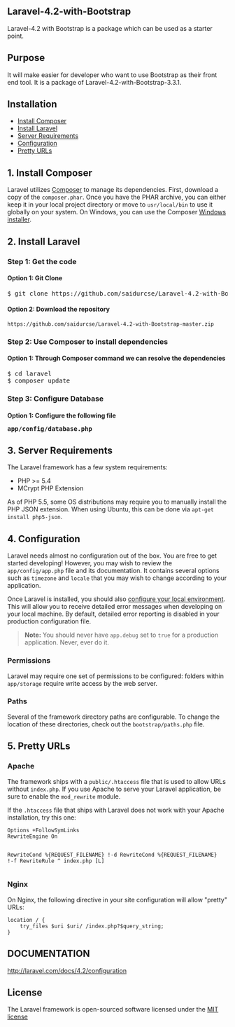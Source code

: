 ## Laravel-4.2-with-Bootstrap
Laravel-4.2 with Bootstrap is a package which can be used as a starter point.

## Purpose
It will make easier for developer who want to use Bootstrap as their front end tool.
It is a package of Laravel-4.2-with-Bootstrap-3.3.1.

## Installation
<ul>
<li><a href="#install-composer">Install Composer</a></li>
<li><a href="#install-laravel">Install Laravel</a></li>
<li><a href="#server-requirements">Server Requirements</a></li>
<li><a href="#configuration">Configuration</a></li>
<li><a href="#pretty-urls">Pretty URLs</a></li>
</ul>


<p><a name="install-composer"></a></p>
<h2>1. Install Composer</h2>
<p>Laravel utilizes <a href="http://getcomposer.org">Composer</a> to manage its dependencies. First, download a copy of the <code>composer.phar</code>. Once you have the PHAR archive, you can either keep it in your local project directory or move to <code>usr/local/bin</code> to use it globally on your system. On Windows, you can use the Composer <a href="https://getcomposer.org/Composer-Setup.exe">Windows installer</a>.</p>



<h2>2. Install Laravel</h2>

<h3>
<a id="user-content-step-1-get-the-code" class="anchor" href="#step-1-get-the-code" aria-hidden="true"><span class="octicon octicon-link"></span></a>Step 1: Get the code</h3>

<h4>
<a id="user-content-option-1-git-clone" class="anchor" href="#option-1-git-clone" aria-hidden="true"><span class="octicon octicon-link"></span></a>Option 1: Git Clone</h4>

<div class="highlight highlight-bash"><pre>$ git clone https://github.com/saidurcse/Laravel-4.2-with-Bootstrap.git</pre></div>

<h4>
<a id="user-content-option-2-download-the-repository" class="anchor" href="#option-2-download-the-repository" aria-hidden="true"><span class="octicon octicon-link"></span></a>Option 2: Download the repository</h4>

<pre><code>https://github.com/saidurcse/Laravel-4.2-with-Bootstrap-master.zip
</code></pre>

<h3>
<a id="user-content-step-2-use-composer-to-install-dependencies" class="anchor" href="#step-2-use-composer-to-install-dependencies" aria-hidden="true"><span class="octicon octicon-link"></span></a>Step 2: Use Composer to install dependencies</h3>

<h4>
<a id="user-content-option-1-composer-is-not-installed-globally" class="anchor" href="#option-1-composer-is-not-installed-globally" aria-hidden="true"><span class="octicon octicon-link"></span></a>Option 1: Through Composer command we can resolve the dependencies</h4>

<div class="highlight highlight-bash"><pre>$ <span class="pl-s3">cd</span> laravel
$ composer update</pre></div>

<h3>
<a id="user-content-step-1-get-the-code" class="anchor" href="#step-1-get-the-code" aria-hidden="true"><span class="octicon octicon-link"></span></a>Step 3: Configure Database</h3>
<h4>Option 1: Configure the following file <pre>app/config/database.php</pre></h4>




<p><a name="server-requirements"></a></p>
<h2>3. Server Requirements</h2>
<p>The Laravel framework has a few system requirements:</p>
<ul>
<li>PHP >= 5.4</li>
<li>MCrypt PHP Extension</li>
</ul>
<p>As of PHP 5.5, some OS distributions may require you to manually install the PHP JSON extension. When using Ubuntu, this can be done via <code>apt-get install php5-json</code>.</p>
<p><a name="configuration"></a></p>


<p><a name="configuration"></a></p>
<h2>4. Configuration</h2>
<p>Laravel needs almost no configuration out of the box. You are free to get started developing! However, you may wish to review the <code>app/config/app.php</code> file and its documentation. It contains several options such as <code>timezone</code> and <code>locale</code> that you may wish to change according to your application.</p>
<p>Once Laravel is installed, you should also <a href="/docs/configuration#environment-configuration">configure your local environment</a>. This will allow you to receive detailed error messages when developing on your local machine. By default, detailed error reporting is disabled in your production configuration file.</p>
<blockquote>
<p><strong>Note:</strong> You should never have <code>app.debug</code> set to <code>true</code> for a production application. Never, ever do it.</p>
</blockquote>
<p><a name="permissions"></a></p>
<h3>Permissions</h3>
<p>Laravel may require one set of permissions to be configured: folders within <code>app/storage</code> require write access by the web server.</p>
<p><a name="paths"></a></p>
<h3>Paths</h3>
<p>Several of the framework directory paths are configurable. To change the location of these directories, check out the <code>bootstrap/paths.php</code> file.</p>




<p><a name="pretty-urls"></a></p>
<h2>5. Pretty URLs</h2>
<h3>Apache</h3>
<p>The framework ships with a <code>public/.htaccess</code> file that is used to allow URLs without <code>index.php</code>. If you use Apache to serve your Laravel application, be sure to enable the <code>mod_rewrite</code> module.</p>
<p>If the <code>.htaccess</code> file that ships with Laravel does not work with your Apache installation, try this one:</p>
<pre><code>Options +FollowSymLinks
RewriteEngine On

RewriteCond %{REQUEST_FILENAME} !-d
RewriteCond %{REQUEST_FILENAME} !-f
RewriteRule ^ index.php [L]</code></pre>
<h3>Nginx</h3>
<p>On Nginx, the following directive in your site configuration will allow "pretty" URLs:</p>
<pre><code>location / {
    try_files $uri $uri/ /index.php?$query_string;
}</code></pre>
            



## DOCUMENTATION
http://laravel.com/docs/4.2/configuration

## License

The Laravel framework is open-sourced software licensed under the [MIT license](http://opensource.org/licenses/MIT)
